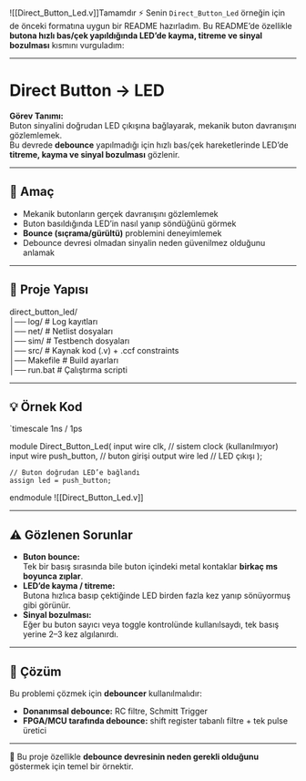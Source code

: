 ![[Direct_Button_Led.v]]Tamamdır ⚡ Senin `Direct_Button_Led` örneğin için de önceki formatına uygun bir README hazırladım. Bu README’de özellikle **butona hızlı bas/çek yapıldığında LED’de kayma, titreme ve sinyal bozulması** kısmını vurguladım:

---

# **Direct Button → LED**

**Görev Tanımı:**  
Buton sinyalini doğrudan LED çıkışına bağlayarak, mekanik buton davranışını gözlemlemek.  
Bu devrede **debounce** yapılmadığı için hızlı bas/çek hareketlerinde LED’de **titreme, kayma ve sinyal bozulması** gözlenir.

---

## 🎯 **Amaç**

- Mekanik butonların gerçek davranışını gözlemlemek
- Buton basıldığında LED’in nasıl yanıp söndüğünü görmek
- **Bounce (sıçrama/gürültü)** problemini deneyimlemek
- Debounce devresi olmadan sinyalin neden güvenilmez olduğunu anlamak
    

---

## 📂 Proje Yapısı

direct_button_led/  
│── log/ # Log kayıtları  
│── net/ # Netlist dosyaları  
│── sim/ # Testbench dosyaları  
│── src/ # Kaynak kod (.v) + .ccf constraints  
│── Makefile # Build ayarları  
│── run.bat # Çalıştırma scripti

---

## 💡 Örnek Kod

`timescale 1ns / 1ps

module Direct_Button_Led(
    input  wire clk,          // sistem clock (kullanılmıyor)
    input  wire push_button,  // buton girişi
    output wire led           // LED çıkışı
);

    // Buton doğrudan LED’e bağlandı
    assign led = push_button;

endmodule
![[Direct_Button_Led.v]]

---

## ⚠️ Gözlenen Sorunlar

- **Buton bounce:**  
    Tek bir basış sırasında bile buton içindeki metal kontaklar **birkaç ms boyunca zıplar**.
- **LED’de kayma / titreme:**  
    Butona hızlıca basıp çektiğinde LED birden fazla kez yanıp sönüyormuş gibi görünür.
- **Sinyal bozulması:**  
    Eğer bu buton sayıcı veya toggle kontrolünde kullanılsaydı, tek basış yerine 2–3 kez algılanırdı.
    

---

## 🔧 Çözüm

Bu problemi çözmek için **debouncer** kullanılmalıdır:

- **Donanımsal debounce:** RC filtre, Schmitt Trigger
- **FPGA/MCU tarafında debounce:** shift register tabanlı filtre + tek pulse üretici

---

📌 Bu proje özellikle **debounce devresinin neden gerekli olduğunu** göstermek için temel bir örnektir.